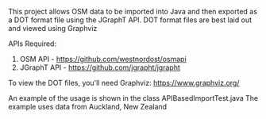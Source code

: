 This project allows OSM data to be imported into Java and then exported as a DOT format file using the JGraphT API. DOT format files are best laid out and viewed using Graphviz

APIs Required:
1. OSM API - https://github.com/westnordost/osmapi
2. JGraphT API - https://github.com/jgrapht/jgrapht

To view the DOT files, you'll need Graphviz: https://www.graphviz.org/

An example of the usage is shown in the class APIBasedImportTest.java
The example uses data from Auckland, New Zealand 